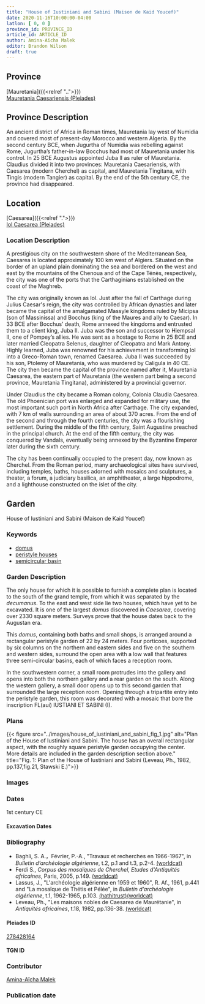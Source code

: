 ```yaml
---
title: "House of Iustiniani and Sabini (Maison de Kaid Youcef)"
date: 2020-11-16T10:00:00-04:00
latlon: [ 0, 0 ]
province_id: PROVINCE_ID
article_id: ARTICLE_ID
author: Amina-Aïcha Malek
editor: Brandon Wilson
draft: true
---
```


## Province

[Mauretania]({{<relref "..">}}) \
[Mauretania Caesariensis (Pleiades)](https://pleiades.stoa.org/places/981532)

## Province Description

An ancient district of Africa in Roman times, Mauretania lay west of Numidia and covered most of present-day Morocco and western Algeria. By the second century BCE, when Jugurtha of Numidia was rebelling against Rome, Jugurtha’s father-in-law Bocchus had most of Mauretania under his control. In 25 BCE Augustus appointed Juba II as ruler of Mauretania. Claudius divided it into two provinces: Mauretania Caesariensis, with Caesarea (modern Cherchel) as capital, and Mauretania Tingitana, with Tingis (modern Tangier) as capital. By the end of the 5th century CE, the province had disappeared.

## Location

[Caesarea]({{<relref ".">}}) \
[Iol Caesarea (Pleiades)](https://pleiades.stoa.org/places/295279)

### Location Description

A prestigious city on the southwestern shore of the Mediterranean Sea, Caesarea is located approximately 100 km west of Algiers. Situated on the border of an upland plain dominating the sea and bordered on the west and east by the mountains of the Chenoua and of the Cape Ténès, respectively, the city was one of the ports that the Carthaginians established on the coast of the Maghreb.

The city was originally known as Iol. Just after the fall of Carthage during Julius Caesar's reign, the city was controlled by African dynasties and later became the capital of the amalgamated Massyle kingdoms ruled by Micipsa (son of Massinissa) and Bocchus (king of the Maures and ally to Caesar). In 33 BCE after Bocchus’ death, Rome annexed the kingdoms and entrusted them to a client king, Juba II. Juba was the son and successor to Hiempsal II, one of Pompey’s allies. He was sent as a hostage to Rome in 25 BCE and later married Cleopatra Selenus, daughter of Cleopatra and Mark Antony. Highly learned, Juba was renowned for his achievement in transforming Iol into a Greco-Roman town, renamed Caesarea. Juba II was succeeded by his son, Ptolemy of Mauretania, who was murdered by Caligula in 40 CE. The city then became the capital of the province named after it, Mauretania Caesarea, the eastern part of Mauretania (the western part being a second province, Mauretania Tingitana), administered by a provincial governor.

Under Claudius the city became a Roman colony, Colonia Claudia Caesarea. The old Phoenician port was enlarged and expanded for military use, the most important such port in North Africa after Carthage. The city expanded, with 7 km of walls surrounding an area of about 370 acres. From the end of the second and through the fourth centuries, the city was a flourishing settlement. During the middle of the fifth century, Saint Augustine preached in the principal church. At the end of the fifth century, the city was conquered by Vandals, eventually being annexed by the Byzantine Emperor later during the sixth century.

The city has been continually occupied to the present day, now known as Cherchel. From the Roman period, many archaeological sites have survived, including temples, baths, houses adorned with mosaics and sculptures, a theater, a forum, a judiciary basilica, an amphitheater, a large hippodrome, and a lighthouse constructed on the islet of the city.

<!--## Sublocation-->

<!--### Sublocation Description-->

## Garden

House of Iustiniani and Sabini (Maison de Kaid Youcef)

### Keywords
- [domus](http://vocab.getty.edu/page/aat/300005506)
- [peristyle houses](http://vocab.getty.edu/page/aat/300005452)
- [semicircular basin](#)


### Garden Description

The only house for which it is possible to furnish a complete plan is located to the south of the grand temple, from which it was separated by the *decumanus*. To the east and west side lie two houses, which have yet to be excavated. It is one of the largest *domus* discovered in *Caesarea*, covering over 2330 square meters. Surveys prove that the house dates back to the Augustan era.

This *domus*, containing both baths and small shops, is arranged around a rectangular peristyle garden of 22 by 24 meters. Four porticoes, supported by six columns on the northern and eastern sides and five on the southern and western sides, surround the open area with a low wall that features three semi-circular basins, each of which faces a reception room.

In the southwestern corner, a small room protrudes into the gallery and opens into both the northern gallery and a rear garden on the south. Along the western gallery, a small door opens up to this second garden that surrounded the large reception room. Opening through a tripartite entry into the peristyle garden, this room was decorated with a mosaic that bore the inscription FL(aui) IUSTIANI ET SABINI (I).

### Plans

{{< figure src="../images/house_of_iustiniani_and_sabini_fig_1.jpg" alt="Plan of the House of Iustiniani and Sabini. The house has an overall rectangular aspect, with the roughly square peristyle garden occupying the center. More details are included in the garden description section above." title="Fig. 1: Plan of the House of Iustiniani and Sabini (Leveau, Ph., 1982, pp.137,fig.21, Stawski E.)">}}

### Images

### Dates

1st century CE

#### Excavation Dates

### Bibliography

*  Baghli, S. A.，Février, P.-A., "Travaux et recherches en 1966-1967", in *Bulletin d’archéologie algérienne*, t.2, p.1 and t.3, p.2-4. [(worldcat)](http://www.worldcat.org/oclc/491481018)
* Ferdi S., *Corpus des mosaïques de Cherchel, Etudes d'Antiquités africaines*, Paris, 2005, p.149. [(worldcat)](http://www.worldcat.org/oclc/1006126274)
* Lassus, J., "L'archéologie algérienne en 1959 et 1960", R. Af., 1961, p.441 and "La mosaïque de Thétis et Pélée", in *Bulletin d’archéologie algérienne*, t.1, 1962-1965, p.103. [(hathitrust)](https://catalog.hathitrust.org/Record/008568139)[(worldcat)](http://www.worldcat.org/oclc/491480973)
* Leveau, Ph., "Les maisons nobles de Caesarea de Maurétanie", in *Antiquités africaines*, t.18, 1982, pp.136-38. [(worldcat)](http://www.worldcat.org/oclc/4797426670)

#### Pleiades ID

[278428164](https://pleiades.stoa.org/places/278428164)

#### TGN ID


### Contributor

[Amina-Aïcha Malek](http://worldcat.org/identities/lccn-n2012075871/)

### Publication date

<!--07 July 2020-->

<!--### Related articles-->

<!-- Links to other related articles. Leave blank for now -->
